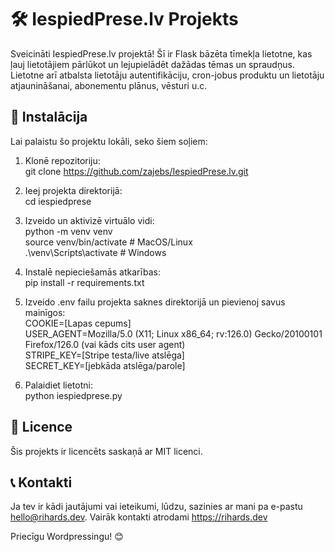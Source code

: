 # 🛠️ IespiedPrese.lv Projekts

Sveicināti IespiedPrese.lv projektā! Šī ir Flask bāzēta tīmekļa lietotne, kas ļauj lietotājiem pārlūkot un lejupielādēt dažādas tēmas un spraudņus. Lietotne arī atbalsta lietotāju autentifikāciju, cron-jobus produktu un lietotāju atjaunināšanai, abonementu plānus, vēsturi u.c.

## 🚀 Instalācija

Lai palaistu šo projektu lokāli, seko šiem soļiem:

1. Klonē repozitoriju:  
   git clone https://github.com/zajebs/IespiedPrese.lv.git

2. Ieej projekta direktorijā:  
   cd iespiedprese

3. Izveido un aktivizē virtuālo vidi:  
   python -m venv venv  
   source venv/bin/activate  # MacOS/Linux  
   .\venv\Scripts\activate  # Windows

4. Instalē nepieciešamās atkarības:  
   pip install -r requirements.txt

5. Izveido .env failu projekta saknes direktorijā un pievienoj savus mainīgos:  
   COOKIE=[Lapas cepums]  
   USER_AGENT=Mozilla/5.0 (X11; Linux x86_64; rv:126.0) Gecko/20100101 Firefox/126.0 (vai kāds cits user agent)  
   STRIPE_KEY=[Stripe testa/live atslēga]  
   SECRET_KEY=[jebkāda atslēga/parole]

6. Palaidiet lietotni:  
   python iespiedprese.py

## 📜 Licence

Šis projekts ir licencēts saskaņā ar MIT licenci.

## 📞 Kontakti

Ja tev ir kādi jautājumi vai ieteikumi, lūdzu, sazinies ar mani pa e-pastu hello@rihards.dev. Vairāk kontakti atrodami https://rihards.dev

Priecīgu Wordpressingu! 😊
